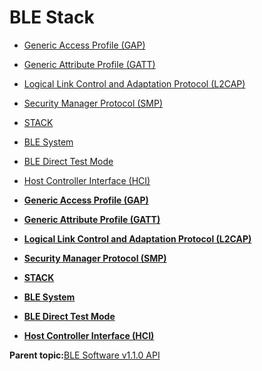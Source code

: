 # BLE Stack

-   [Generic Access Profile \(GAP\)](GUID-803DA8F9-04B4-421C-98AD-A68481F6AAF3.md)
-   [Generic Attribute Profile \(GATT\)](GUID-68F36419-BE17-4BBA-AC40-950ED8B4956A.md)
-   [Logical Link Control and Adaptation Protocol \(L2CAP\)](GUID-AC63CD9D-49A9-43C4-9C19-26FB8461730B.md)
-   [Security Manager Protocol \(SMP\)](GUID-9E9A14DE-97C6-4905-ABF0-BFF3A4BE5F02.md)
-   [STACK](GUID-0D91D610-DAD1-4B1D-9AA7-5578DB846151.md)
-   [BLE System](GUID-061C8DC9-61EB-48A6-85AD-83288398576C.md)
-   [BLE Direct Test Mode](GUID-A383B91A-CD0E-48B6-9C9F-879838FC7176.md)
-   [Host Controller Interface \(HCI\)](GUID-08ACC05D-E4E0-4982-BF49-C6F095F71E68.md)

-   **[Generic Access Profile \(GAP\)](GUID-803DA8F9-04B4-421C-98AD-A68481F6AAF3.md)**  

-   **[Generic Attribute Profile \(GATT\)](GUID-68F36419-BE17-4BBA-AC40-950ED8B4956A.md)**  

-   **[Logical Link Control and Adaptation Protocol \(L2CAP\)](GUID-AC63CD9D-49A9-43C4-9C19-26FB8461730B.md)**  

-   **[Security Manager Protocol \(SMP\)](GUID-9E9A14DE-97C6-4905-ABF0-BFF3A4BE5F02.md)**  

-   **[STACK](GUID-0D91D610-DAD1-4B1D-9AA7-5578DB846151.md)**  

-   **[BLE System](GUID-061C8DC9-61EB-48A6-85AD-83288398576C.md)**  

-   **[BLE Direct Test Mode](GUID-A383B91A-CD0E-48B6-9C9F-879838FC7176.md)**  

-   **[Host Controller Interface \(HCI\)](GUID-08ACC05D-E4E0-4982-BF49-C6F095F71E68.md)**  


**Parent topic:**[BLE Software v1.1.0 API](GUID-9227C855-DF4C-4541-9FE1-2608FF954E43.md)

